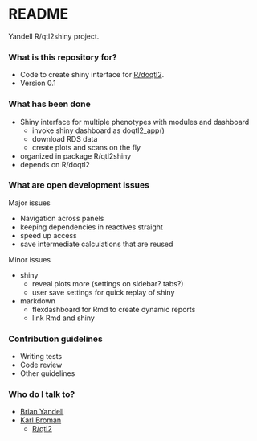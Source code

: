 # README #

Yandell R/qtl2shiny project.

### What is this repository for? ###

* Code to create shiny interface for [R/doqtl2](https://bitbucket.org/byandell/doqtl2).
* Version 0.1

### What has been done ###

* Shiny interface for multiple phenotypes with modules and dashboard
  + invoke shiny dashboard as doqtl2_app()
  + download RDS data
  + create plots and scans on the fly
* organized in package R/qtl2shiny
* depends on R/doqtl2

### What are open development issues ###

Major issues

* Navigation across panels
* keeping dependencies in reactives straight
* speed up access
* save intermediate calculations that are reused

Minor issues

* shiny
  + reveal plots more (settings on sidebar? tabs?)
  + user save settings for quick replay of shiny
* markdown
  + flexdashboard for Rmd to create dynamic reports
  + link Rmd and shiny

### Contribution guidelines ###

* Writing tests
* Code review
* Other guidelines

### Who do I talk to? ###

* [Brian Yandell](http://bitbucket.org/byandell)
* [Karl Broman](http://bitbucket.org/kbroman)
  + [R/qtl2](http://kbroman.org/qtl2/)
